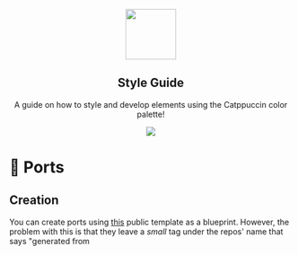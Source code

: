 <p align="center">
  <img src="https://raw.githubusercontent.com/catppuccin/catppuccin/dev/assets/logos/logos/500x500_circle.png" width="90" />
  <h2 align="center">Style Guide</h2>
</p>

<p align="center">A guide on how to style and develop elements using the Catppuccin color palette!</p>

<p align="center">
  <img src="https://raw.githubusercontent.com/catppuccin/catppuccin/dev/assets/misc/sample.png"/>
</p>

# 🍉 Ports

## Creation

You can create ports using [this](https://github.com/catppuccin/template) public template as a blueprint. However, the problem with this is that they leave a _small_ tag under the repos' name that says "generated from <template>". To avoid this follow these instructions:

1. Create the repo and leave it empty
2. Add this template as a remote: `git remote add template git@github.com:catppuccin/template.git`
3. Pull from it: `git pull template main`
4. Delete the remote: `git remote remove template`

## Styling Rules

- The name of the repo must be the simplest version of the app's name (e.g `nvim` instead of `NeoVim`)
- Put the images under `assets/`. If there are a bunch of them consider [creating an empty branch](https://gist.github.com/joncardasis/e6494afd538a400722545163eb2e1fa5) (e.g. `assets`) and storing them there.
- Format repo description as "<allusive emoji> Vibrant pastel theme for App"
- Add `catppuccin` to the topics.
- Uppercase meta files (e.g. `README.md`)
- Don't add health files (like `CODE_OF_CONDUCTS` or `SUPPORT`), those are organization-wide files stored [here](https://github.com/catppuccin/.github).
- Emojis are _the way_, feel free to use them as much as you want.

# 🦊 User Interfaces

(WIP)

# 🍨 Code Editors

## Syntax

(WIP)
